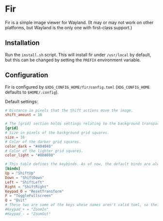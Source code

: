 # Fir

Fir is a simple image viewer for Wayland. (It may or may not work on other platforms, but Wayland is the only one with first-class support.)


## Installation

Run the `install.sh` script. This will install fir under `/usr/local` by default, but this can be changed by setting the `PREFIX` environment variable.


## Configuration

Fir is configured by `$XDG_CONFIG_HOME/fir/config.toml` (`XDG_CONFIG_HOME` defaults to `$HOME/.config`).

Default settings:

```toml
# Distance in pixels that the Shift actions move the image.
shift_amount = 16

# The [grid] section holds settings relating to the background transparency grid.
[grid]
# Size in pixels of the background grid squares.
size = 16
# Color of the darker grid squares.
color_dark = "#404040"
# Color of the lighter grid squares.
color_light = "#808080"

# This table defines the keybinds. As of now, the default binds are always loaded first, so you can only overwrite them, not get rid of them entirely. This will be fixed in the future. Also, not all keys are bindable, since the SDL key names are not all valid as toml identifiers. This will be fixed in a future version. I've added a hack to somewhat mitigate this issue by allowing underscores to replace spaces in key names. A list of key names can be found [here](https://github.com/libsdl-org/SDL/blob/SDL2/src/events/SDL_keyboard.c#L350).
[binds]
Up = "ShiftUp"
Down = "ShiftDown"
Left = "ShiftLeft"
Right = "ShiftRight"
Keypad_0 = "ResetTransform"
F = "ToggleFullscreen"
Q = "Quit"
# These two are some of the keys whose names aren't valid toml, so their bindings can't actually be changed from the defaults. Sorry.
#Keypad_+ = "ZoomIn"
#Keypad_- = "ZoomOut"
```
